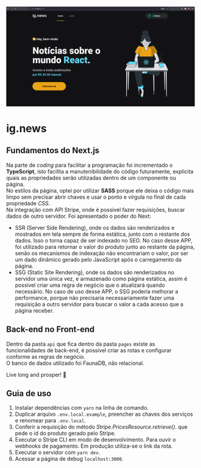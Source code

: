 ![Exemplo do App](/assets/example.png)

# ig.news

## Fundamentos do Next.js  
Na parte de *coding* para facilitar a programação foi incrementado o **TypeScript**, isto facilita a manutenibilidade do código futuramente, explicita quais as propriedades serão utilizadas dentro de um componente ou página.  
No estilos da página, optei por utilizar **SASS** porque ele deixa o código mais limpo sem precisar abrir chaves e usar o ponto e vírgula no final de cada propriedade *CSS*.  
Na integração com API Stripe, onde é possível fazer requisições, buscar dados de outro servidor. Foi apresentado o poder do Next:  
* SSR (Server Side Rendering), onde os dados são renderizados e mostrados em tela sempre de forma estática, junto com o restante dos dados. Isso o torna capaz de ser indexado no SEO. No caso desse APP, foi utilizado para retornar o valor do produto junto ao restante da página, senão os mecanismos de indexação não encontrariam o valor, por ser um dado dinâmico gerado pelo JavaScript após o carregamento da página.  
* SSG (Static Site Rendering), onde os dados são renderizados no servidor uma única vez, e armazenado como página estática, assim é possível criar uma regra de negócio que o atualizará quando necessário. No caso de uso desse APP, o SSG poderia melhorar a performance, porque não precisaria necessariamente fazer uma requisição a outro servidor para buscar o valor a cada acesso que a página receber.  
## Back-end no Front-end
Dentro da pasta `api` que fica dentro da pasta `pages` existe as funcionalidades de back-end, é possível criar as rotas e configurar conforme as regras de negócio.  
O banco de dados utilizado foi FaunaDB, não relacional.

Live long and prosper! 🖖  

## Guia de uso

1. Instalar dependências com `yarn` na linha de comando.
2. Duplicar arquivo `.env.local.example`, preencher as chaves dos serviços e renomear para `.env.local`.
3. Conferir a requisição do método *Stripe.PricesResource.retrieve()*. que pede o id do produto gerado pelo Stripe.
4. Executar o Stripe CLI em modo de desenvolvimento. Para ouvir o webhooks de pagamento. Em produção utiliza-se o link da rota.
5. Executar o servidor com `yarn dev`.
6. Acessar a página de debug `localhost:3000`.